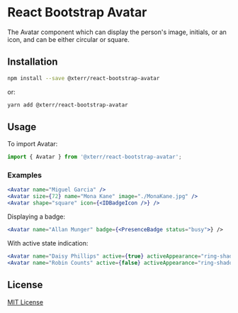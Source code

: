 # React Bootstrap Avatar

The Avatar component which can display the person's image, initials, or an icon, and can be either circular or square.


## Installation

```bash
npm install --save @xterr/react-bootstrap-avatar
```

or:

```bash
yarn add @xterr/react-bootstrap-avatar
```

## Usage

To import Avatar:

```js
import { Avatar } from '@xterr/react-bootstrap-avatar';
```

### Examples

```jsx
<Avatar name="Miguel Garcia" />
<Avatar size={72} name="Mona Kane" image="./MonaKane.jpg" />
<Avatar shape="square" icon={<IDBadgeIcon />} />
```

Displaying a badge:

```jsx
<Avatar name="Allan Munger" badge={<PresenceBadge status="busy">} />
```

With active state indication:

```jsx
<Avatar name="Daisy Phillips" active={true} activeAppearance="ring-shadow" />
<Avatar name="Robin Counts" active={false} activeAppearance="ring-shadow" />
```

## License

[MIT License](http://opensource.org/licenses/MIT)
